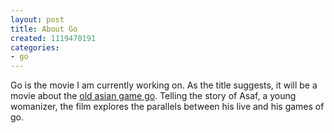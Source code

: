 ```yaml
---
layout: post
title: About Go
created: 1119470191
categories:
- go
---
```

Go is the movie I am currently working on. As the title suggests, it will be a movie about the <a href="http://en.wikipedia.org/wiki/Go_(board_game)" target="_self" title="Go on wikipedia">old asian game go</a>. Telling the story of Asaf, a young womanizer, the film explores the parallels between his live and his games of go.<br /> 
